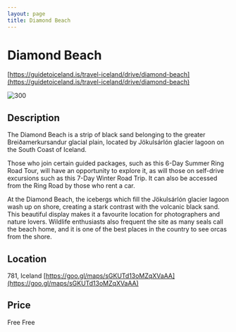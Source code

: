 ```yaml
--- 
layout: page
title: Diamond Beach 
---
```

# Diamond Beach
[https://guidetoiceland.is/travel-iceland/drive/diamond-beach](https://guidetoiceland.is/travel-iceland/drive/diamond-beach)

![300](https://images.ctfassets.net/a68ipajj4t9l/41J1AhuGNho8usq97lhyI8/08d37b69ff9cfe27171c3918bfc642a4/diamond_beach5.jpg)

## Description
The Diamond Beach is a strip of black sand belonging to the greater Breiðamerkursandur glacial plain, located by Jökulsárlón glacier lagoon on the South Coast of Iceland.

Those who join certain guided packages, such as this 6-Day Summer Ring Road Tour, will have an opportunity to explore it, as will those on self-drive excursions such as this 7-Day Winter Road Trip. It can also be accessed from the Ring Road by those who rent a car.

At the Diamond Beach, the icebergs which fill the Jökulsárlón glacier lagoon wash up on shore, creating a stark contrast with the volcanic black sand. This beautiful display makes it a favourite location for photographers and nature lovers. Wildlife enthusiasts also frequent the site as many seals call the beach home, and it is one of the best places in the country to see orcas from the shore.

## Location
781, Iceland
[https://goo.gl/maps/sGKUTd13oMZqXVaAA](https://goo.gl/maps/sGKUTd13oMZqXVaAA)

## Price
Free
Free